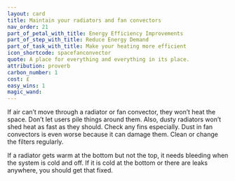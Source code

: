 ```yaml
---
layout: card
title: Maintain your radiators and fan convectors
nav_order: 21
part_of_petal_with_title: Energy Efficiency Improvements
part_of_step_with_title: Reduce Energy Demand
part_of_task_with_title: Make your heating more efficient
icon_shortcode: spacefanconvector
quote: A place for everything and everything in its place.
attribution: proverb
carbon_number: 1
cost: £
easy_wins: 1
magic_wand: 
---
```


<p>If air can’t move through a radiator or fan convector, they won’t heat the space.  Don’t let users pile things around them.  Also, dusty radiators won’t shed heat as fast as they should.  Check any fins especially. Dust in fan convectors is even worse because it can damage them.  Clean or change the filters regularly. </p><p>If a radiator gets warm at the bottom but not the top, it needs bleeding when the system is cold and off.  If it is cold at the bottom or there are leaks anywhere,  you should get that fixed.  </p> 
